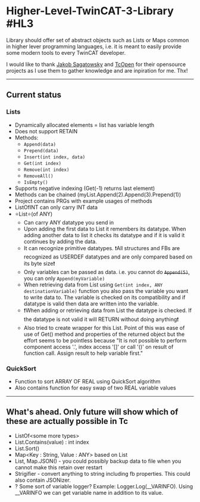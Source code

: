 # Higher-Level-TwinCAT-3-Library #HL3
Library should offer set of abstract objects such as Lists or Maps common in higher lever programming languages, i.e. it is meant to easily provide some modern tools to every TwinCAT developer.

I would like to thank [Jakob Sagatowsky](https://github.com/sagatowski) and [TcOpen](https://github.com/TcOpenGroup/TcOpen) for their opensource projects as I use them to gather knowledge and are inpiration for me. Thx!

---

## Current status
### Lists
- Dynamically allocated elements = list has variable length
- Does not support RETAIN
- Methods:
  - `Append(data)`
  - `Prepend(data)`
  - `Insert(int index, data)`
  - `Get(int index)`
  - `Remove(int index)`
  - `RemoveAll()`
  - `IsEmpty()`
- Supports negative indexing (Get(-1) returns last element)
- Methods can be chained (myList.Append(2).Append(3).Prepend(1))
- Project contains PRGs with example usages of methods
- ListOfINT can only carry INT data
- ⭐List⭐(of ANY)
  - Can carry ANY datatype you send in
  - Upon adding the first data to List it remembers its datatype. When adding another data to list it checks its datatype and if it is valid it continues by adding the data.
  - It can recognize primitive datatypes. ❗All structures and FBs are recognized as USERDEF datatypes and are only compared based on its byte size❗
  - Only variables can be passed as data. i.e. you cannot do ~~`Append(5)`~~, you can only `Append(myVariable)`
  - When retrieving data from List using `Get(int index, ANY destinationVariable)` function you also pass the variable you want to write data to. The variable is checked on its compatibility and if datatype is valid then data are written into the variable.
  - ❗When adding or retrieving data from List the datatype is checked. If the datatype is not valid it will RETURN without doing anything❗
  - Also tried to create wrapper for this List. Point of this was ease of use of Get() method and properties of the returned object but the effort seems to be pointless because "It is not possible to perform component access '.', index access '[]' or call '()' on result of function call. Assign result to help variable first."
### QuickSort
- Function to sort ARRAY OF REAL using QuickSort algorithm
- Also contains function for easy swap of two REAL variable values

---

## What's ahead. Only future will show which of these are actually possible in Tc
- ListOf\<some more types>
- List.Contains(value) : int index
- List.Sort()
- Map<Key : String, Value : ANY> based on List
- List, Map.JSON() - you could possibly backup data to file when you cannot make this retain over restart
- Strigifier - convert anything to string including fb properties. This could also contain JSONizer.
- ? Some sort of variable logger? Example: Logger.Log(__VARINFO). Using __VARINFO we can get variable name in addition to its value.